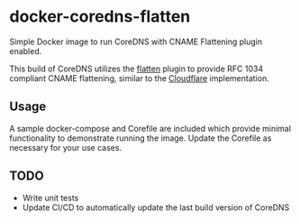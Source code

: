 # docker-coredns-flatten
Simple Docker image to run CoreDNS with CNAME Flattening plugin enabled.

This build of CoreDNS utilizes the [flatten](https://github.com/litobro/flatten) plugin to provide RFC 1034 compliant CNAME flattening, similar to the [Cloudflare](https://developers.cloudflare.com/dns/cname-flattening/) implementation. 

## Usage
A sample docker-compose and Corefile are included which provide minimal functionality to demonstrate running the image. Update the Corefile as necessary for your use cases.

## TODO
- Write unit tests
- Update CI/CD to automatically update the last build version of CoreDNS